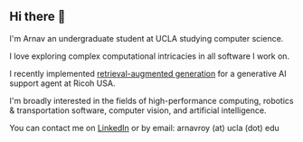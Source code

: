 ## Hi there 👋
I'm Arnav an undergraduate student at UCLA studying computer science.

I love exploring complex computational intricacies in all software I work on.

I recently implemented [retrieval-augmented generation](https://en.wikipedia.org/wiki/Retrieval-augmented_generation) for a generative AI support agent at Ricoh USA.

I'm broadly interested in the fields of high-performance computing, robotics & transportation software, computer vision, and artificial intelligence.

You can contact me on [LinkedIn](https://www.linkedin.com/in/arnavroy23/) or by email: arnavroy (at) ucla (dot) edu 
